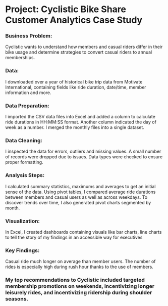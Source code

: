 # Project: Cyclistic Bike Share Customer Analytics Case Study
### Business Problem: 
Cyclistic wants to understand how members and casual riders differ in their bike usage and determine strategies to convert casual riders to annual memberships.
### Data: 
I downloaded over a year of historical bike trip data from Motivate International, containing fields like ride duration, date/time, member information and more.
### Data Preparation: 
I imported the CSV data files into Excel and added a column to calculate ride durations in HH:MM:SS format. Another column indicated the day of week as a number. I merged the monthly files into a single dataset.
### Data Cleaning: 
I inspected the data for errors, outliers and missing values. A small number of records were dropped due to issues. Data types were checked to ensure proper formatting.
### Analysis Steps:
I calculated summary statistics, maximums and averages to get an initial sense of the data.
Using pivot tables, I compared average ride durations between members and casual users as well as across weekdays.
To discover trends over time, I also generated pivot charts segmented by month.
### Visualization: 
In Excel, I created dashboards containing visuals like bar charts, line charts to tell the story of my findings in an accessible way for executives
### Key Findings: 
Casual ride much longer on average than member users. The number of rides is especially high during rush hour thanks to the use of members.
### My top recommendations to Cyclistic included targeted membership promotions on weekends, incentivizing longer leisurely rides, and incentivizing ridership during shoulder seasons.
